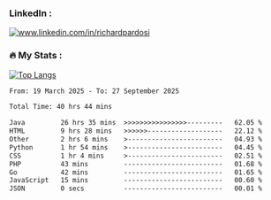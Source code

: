 

<h3>LinkedIn :</h3>
<div id="badges">
  <a href="https://www.linkedin.com/in/richardpardosi/">
    <img src="https://img.shields.io/badge/LinkedIn-blue?style=for-the-badge&logo=linkedin&logoColor=white" alt="www.linkedin.com/in/richardpardosi"/>
  </a>
</div>

### :fire: My Stats :
[![Top Langs](https://github-readme-stats.vercel.app/api/top-langs/?username=RichardPardosi&layout=compact&theme=vision-friendly-dark)](https://github.com/RichardPardosi)



<!--START_SECTION:waka-->

```txt
From: 19 March 2025 - To: 27 September 2025

Total Time: 40 hrs 44 mins

Java         26 hrs 35 mins  >>>>>>>>>>>>>>>>---------   62.05 %
HTML         9 hrs 28 mins   >>>>>>-------------------   22.12 %
Other        2 hrs 6 mins    >------------------------   04.93 %
Python       1 hr 54 mins    >------------------------   04.45 %
CSS          1 hr 4 mins     >------------------------   02.51 %
PHP          43 mins         -------------------------   01.68 %
Go           42 mins         -------------------------   01.65 %
JavaScript   15 mins         -------------------------   00.60 %
JSON         0 secs          -------------------------   00.01 %
```

<!--END_SECTION:waka-->